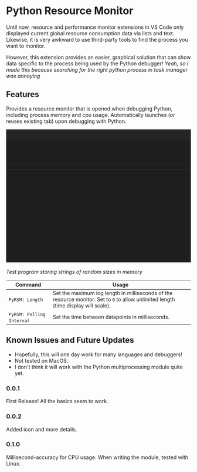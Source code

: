 # Python Resource Monitor

Until now, resource and performance monitor extensions in VS Code only displayed current global resource consumption data via lists and text. Likewise, it is very awkward to use third-party tools to find the process you want to monitor.

However, this extension provides an easier, graphical solution that can show data specific to the process being used by the Python debugger! *Yeah, so I made this because searching for the right python process in task manager was annoying*

## Features
Provides a resource monitor that is opened when debugging Python, including process memory and cpu usage. Automatically launches (or reuses existing tab) upon debugging with Python.

![usage](images/usage.gif)

*Test program storing strings of random sizes in memory*

| Command | Usage |
| ------- | ----- |
| `PyRSM: Length` | Set the maximum log length in milliseconds of the resource monitor. Set to `0` to allow unlimited length (time display will scale). |
| `PyRSM: Polling Interval` | Set the time between datapoints in milliseconds. |

## Known Issues and Future Updates

- Hopefully, this will one day work for many languages and debuggers!
- Not tested on MacOS.
- I don't think it will work with the Python multiprocessing module quite yet.

### 0.0.1
First Release! All the basics seem to work.

### 0.0.2
Added icon and more details.

### 0.1.0
Millisecond-accuracy for CPU usage. When writing the module, tested with Linux.